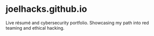 # joelhacks.github.io
Live résumé and cybersecurity portfolio. Showcasing my path into red teaming and ethical hacking.
